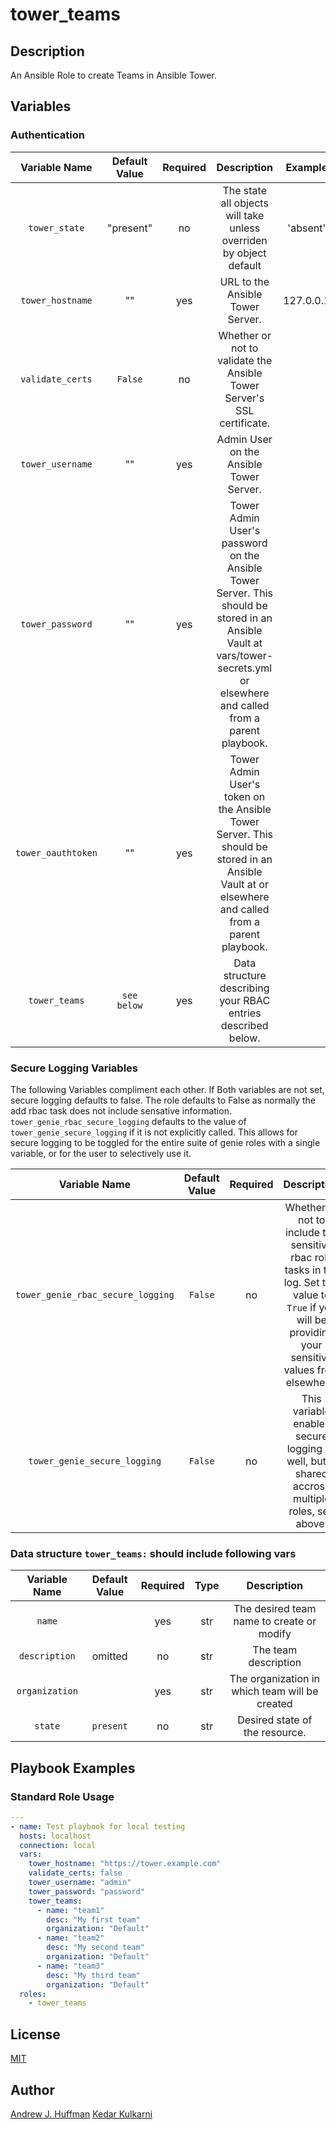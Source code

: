 # tower_teams
## Description
An Ansible Role to create Teams in Ansible Tower.
## Variables

### Authentication
|Variable Name|Default Value|Required|Description|Example|
|:---:|:---:|:---:|:---:|:---:|
|`tower_state`|"present"|no|The state all objects will take unless overriden by object default|'absent'|
|`tower_hostname`|""|yes|URL to the Ansible Tower Server.|127.0.0.1|
|`validate_certs`|`False`|no|Whether or not to validate the Ansible Tower Server's SSL certificate.||
|`tower_username`|""|yes|Admin User on the Ansible Tower Server.||
|`tower_password`|""|yes|Tower Admin User's password on the Ansible Tower Server.  This should be stored in an Ansible Vault at vars/tower-secrets.yml or elsewhere and called from a parent playbook.||
|`tower_oauthtoken`|""|yes|Tower Admin User's token on the Ansible Tower Server.  This should be stored in an Ansible Vault at or elsewhere and called from a parent playbook.||
|`tower_teams`|`see below`|yes|Data structure describing your RBAC entries described below.||

### Secure Logging Variables
The following Variables compliment each other.
If Both variables are not set, secure logging defaults to false.
The role defaults to False as normally the add rbac task does not include sensative information.
`tower_genie_rbac_secure_logging` defaults to the value of `tower_genie_secure_logging` if it is not explicitly called. This allows for secure logging to be toggled for the entire suite of genie roles with a single variable, or for the user to selectively use it.

|Variable Name|Default Value|Required|Description|
|:---:|:---:|:---:|:---:|
|`tower_genie_rbac_secure_logging`|`False`|no|Whether or not to include the sensitive rbac role tasks in the log.  Set this value to `True` if you will be providing your sensitive values from elsewhere.|
|`tower_genie_secure_logging`|`False`|no|This variable enables secure logging as well, but is shared accross multiple roles, see above.|


### Data structure `tower_teams:` should include following vars
|Variable Name|Default Value|Required|Type|Description|
|:---:|:---:|:---:|:---:|:---:|
|`name`||yes|str|The desired team name to create or modify|
|`description`|omitted|no|str|The team description|
|`organization`||yes|str|The organization in which team will be created|
|`state`|`present`|no|str|Desired state of the resource.|

## Playbook Examples
### Standard Role Usage
``` yaml
---
- name: Test playbook for local testing
  hosts: localhost
  connection: local
  vars:
    tower_hostname: "https://tower.example.com"
    validate_certs: false
    tower_username: "admin"
    tower_password: "password"
    tower_teams:
      - name: "team1"
        desc: "My first team"
        organization: "Default"
      - name: "team2"
        desc: "My second team"
        organization: "Default"
      - name: "team3"
        desc: "My third team"
        organization: "Default"
  roles:
    - tower_teams
```

## License
[MIT](License)

## Author
[Andrew J. Huffman](https://github.com/ahuffman)
[Kedar Kulkarni](https://github.com/kedark3)
